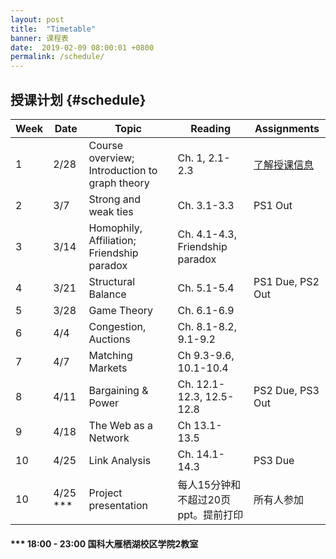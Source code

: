 ```yaml
---
layout: post
title:  "Timetable"
banner: 课程表
date:  2019-02-09 08:00:01 +0800
permalink: /schedule/
---
```


授课计划 {#schedule}
--------------------------------

Week | Date	| Topic | Reading | Assignments
-----|------|-------|---------|------------
1 | 2/28 |	Course overview; Introduction to graph theory	|Ch. 1, 2.1-2.3| [了解授课信息](https://tjluo-ucas.github.io/ns)
2 |	3/7	|  Strong and weak ties|Ch. 3.1-3.3|PS1 Out
3 |3/14	|Homophily, Affiliation; Friendship paradox|Ch. 4.1-4.3, Friendship paradox|	
4 |3/21	|Structural Balance|	 Ch. 5.1-5.4	|PS1 Due, PS2 Out
5 |	3/28|	Game Theory	|Ch. 6.1-6.9|
6 |	4/4	| Congestion, Auctions|Ch. 8.1-8.2, 9.1-9.2|
7 |	4/7	|Matching Markets	| Ch 9.3-9.6, 10.1-10.4|
8 |	4/11|Bargaining & Power	|Ch. 12.1-12.3, 12.5-12.8|PS2 Due, PS3 Out
9 |	4/18|The Web as a Network|Ch 13.1-13.5|	
10|	4/25|Link Analysis|	  Ch. 14.1-14.3| PS3 Due
10| 4/25 *** |Project presentation|每人15分钟和不超过20页ppt。提前打印 |所有人参加

#### *** 18:00 - 23:00 国科大雁栖湖校区学院2教室
